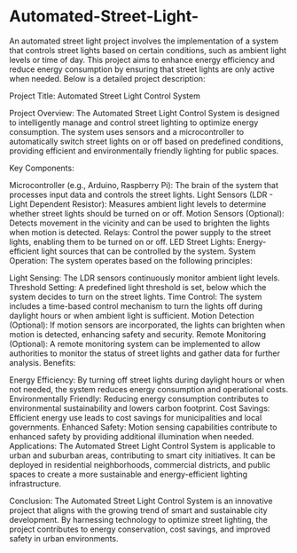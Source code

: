 # Automated-Street-Light-
An automated street light project involves the implementation of a system that controls street lights based on certain conditions, such as ambient light levels or time of day. This project aims to enhance energy efficiency and reduce energy consumption by ensuring that street lights are only active when needed. Below is a detailed project description:

Project Title: Automated Street Light Control System

Project Overview:
The Automated Street Light Control System is designed to intelligently manage and control street lighting to optimize energy consumption. The system uses sensors and a microcontroller to automatically switch street lights on or off based on predefined conditions, providing efficient and environmentally friendly lighting for public spaces.

Key Components:

Microcontroller (e.g., Arduino, Raspberry Pi): The brain of the system that processes input data and controls the street lights.
Light Sensors (LDR - Light Dependent Resistor): Measures ambient light levels to determine whether street lights should be turned on or off.
Motion Sensors (Optional): Detects movement in the vicinity and can be used to brighten the lights when motion is detected.
Relays: Control the power supply to the street lights, enabling them to be turned on or off.
LED Street Lights: Energy-efficient light sources that can be controlled by the system.
System Operation:
The system operates based on the following principles:

Light Sensing: The LDR sensors continuously monitor ambient light levels.
Threshold Setting: A predefined light threshold is set, below which the system decides to turn on the street lights.
Time Control: The system includes a time-based control mechanism to turn the lights off during daylight hours or when ambient light is sufficient.
Motion Detection (Optional): If motion sensors are incorporated, the lights can brighten when motion is detected, enhancing safety and security.
Remote Monitoring (Optional): A remote monitoring system can be implemented to allow authorities to monitor the status of street lights and gather data for further analysis.
Benefits:

Energy Efficiency: By turning off street lights during daylight hours or when not needed, the system reduces energy consumption and operational costs.
Environmentally Friendly: Reducing energy consumption contributes to environmental sustainability and lowers carbon footprint.
Cost Savings: Efficient energy use leads to cost savings for municipalities and local governments.
Enhanced Safety: Motion sensing capabilities contribute to enhanced safety by providing additional illumination when needed.
Applications:
The Automated Street Light Control System is applicable to urban and suburban areas, contributing to smart city initiatives. It can be deployed in residential neighborhoods, commercial districts, and public spaces to create a more sustainable and energy-efficient lighting infrastructure.

Conclusion:
The Automated Street Light Control System is an innovative project that aligns with the growing trend of smart and sustainable city development. By harnessing technology to optimize street lighting, the project contributes to energy conservation, cost savings, and improved safety in urban environments.
